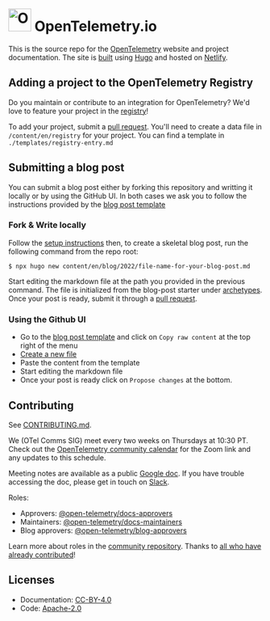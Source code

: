 # <img src="https://opentelemetry.io/img/logos/opentelemetry-logo-nav.png" alt="OpenTelemetry Icon" width="45" height=""> OpenTelemetry.io

This is the source repo for the [OpenTelemetry][] website and project
documentation. The site is [built][contributing.md] using [Hugo][] and hosted on
[Netlify][].

## Adding a project to the OpenTelemetry Registry

Do you maintain or contribute to an integration for OpenTelemetry? We'd love to
feature your project in the [registry][]!

To add your project, submit a [pull request][pr]. You'll need to create a data
file in `/content/en/registry` for your project. You can find a template in
`./templates/registry-entry.md`

## Submitting a blog post

You can submit a blog post either by forking this repository and writting it locally
or by using the GitHub UI. In both cases we ask you to follow the instructions provided
by the [blog post template](archetypes/blog.md)

### Fork & Write locally

Follow the [setup instructions][contributing.md] then, to create a skeletal blog
post, run the following command from the repo root:

```console
$ npx hugo new content/en/blog/2022/file-name-for-your-blog-post.md
```

Start editing the markdown file at the path you provided in the previous
command. The file is initialized from the blog-post starter under
[archetypes](archetypes). Once your post is ready, submit it through a [pull
request][pr].

### Using the Github UI

* Go to the [blog post template](archetypes/blog.md) and click on `Copy raw content` at the top right of the menu
* [Create a new file](https://github.com/open-telemetry/opentelemetry.io/new/main)
* Paste the content from the template
* Start editing the markdown file
* Once your post is ready click on `Propose changes` at the bottom.

## Contributing

See [CONTRIBUTING.md][].

We (OTel Comms SIG) meet every two weeks on Thursdays at 10:30 PT.
Check out the [OpenTelemetry community calendar](https://calendar.google.com/calendar/embed?src=google.com_b79e3e90j7bbsa2n2p5an5lf60%40group.calendar.google.com)
for the Zoom link and any updates to this schedule.

Meeting notes are available as a public [Google
doc](https://docs.google.com/document/d/1wW0jLldwXN8Nptq2xmgETGbGn9eWP8fitvD5njM-xZY/edit?usp=sharing).
If you have trouble accessing the doc, please get in touch on
[Slack](https://cloud-native.slack.com/archives/C02UN96HZH6).

Roles:

- Approvers: [@open-telemetry/docs-approvers][]
- Maintainers: [@open-telemetry/docs-maintainers][]
- Blog approvers: [@open-telemetry/blog-approvers][]

Learn more about roles in the [community repository][]. Thanks to [all who have
already contributed][contributors]!

## Licenses

- Documentation: [CC-BY-4.0](LICENSE)
- Code: [Apache-2.0](LICENSE-CODE)

[@open-telemetry/blog-approvers]:
  https://github.com/orgs/open-telemetry/teams/blog-approvers
[@open-telemetry/docs-approvers]:
  https://github.com/orgs/open-telemetry/teams/docs-approvers
[@open-telemetry/docs-maintainers]:
  https://github.com/orgs/open-telemetry/teams/docs-maintainers
[community repository]:
  https://github.com/open-telemetry/community/blob/main/community-membership.md
[contributing.md]: CONTRIBUTING.md
[contributors]:
  https://github.com/open-telemetry/opentelemetry.io/graphs/contributors
[hugo]: https://gohugo.io
[netlify]: https://netlify.com
[opentelemetry]: https://opentelemetry.io
[pr]:
  https://docs.github.com/en/pull-requests/collaborating-with-pull-requests/proposing-changes-to-your-work-with-pull-requests/creating-a-pull-request
[registry]: https://opentelemetry.io/registry/
[blog post template for editing]: 
  https://github.com/open-telemetry/opentelemetry.io/edit/main/archetypes/blog.md

